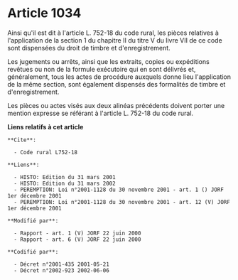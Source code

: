 # Article 1034

Ainsi qu'il est dit à l'article L. 752-18 du code rural, les pièces relatives à l'application de la section 1 du chapitre II
du titre V du livre VII de ce code sont dispensées du droit de timbre et d'enregistrement.

Les jugements ou arrêts, ainsi que les extraits, copies ou expéditions revêtues ou non de la formule exécutoire qui en sont
délivrés et, généralement, tous les actes de procédure auxquels donne lieu l'application de la même section, sont également
dispensés des formalités de timbre et d'enregistrement.

Les pièces ou actes visés aux deux alinéas précédents doivent porter une mention expresse se référant à l'article L. 752-18
du code rural.

**Liens relatifs à cet article**

	**Cite**:

	  - Code rural L752-18

	**Liens**:

	  - HISTO: Edition du 31 mars 2001
	  - HISTO: Edition du 31 mars 2002
	  - PEREMPTION: Loi n°2001-1128 du 30 novembre 2001 - art. 1 () JORF 1er décembre 2001
	  - PEREMPTION: Loi n°2001-1128 du 30 novembre 2001 - art. 12 (V) JORF 1er décembre 2001

	**Modifié par**:

	  - Rapport - art. 1 (V) JORF 22 juin 2000
	  - Rapport - art. 6 (V) JORF 22 juin 2000

	**Codifié par**:

	  - Décret n°2001-435 2001-05-21
	  - Décret n°2002-923 2002-06-06
